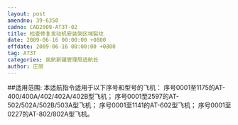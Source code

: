```yaml
---
layout: post
amendno: 39-6350
cadno: CAD2009-AT3T-02
title: 检查修复发动机安装架区域裂纹
date: 2009-06-16 00:00:00 +0800
effdate: 2009-06-16 00:00:00 +0800
tag: AT3T
categories: 民航新疆管理局适航处
author: 庄丽
---
```


##适用范围:
本适航指令适用于以下序号和型号的飞机：
序号0001至1175的AT-400/400A/402/402A/402B型飞机；
序号0001至2597的AT-502/502A/502B/503A型飞机；
序号0001至1141的AT-602型飞机；
序号0001至0227的AT-802/802A型飞机。

